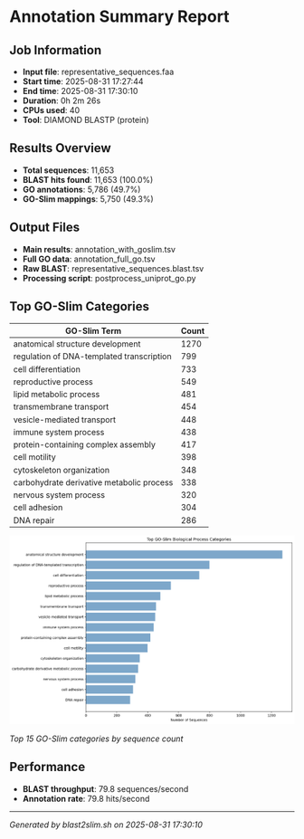 # Annotation Summary Report

## Job Information
- **Input file**: representative_sequences.faa
- **Start time**: 2025-08-31 17:27:44
- **End time**: 2025-08-31 17:30:10
- **Duration**: 0h 2m 26s
- **CPUs used**: 40
- **Tool**: DIAMOND BLASTP (protein)

## Results Overview
- **Total sequences**: 11,653
- **BLAST hits found**: 11,653 (100.0%)
- **GO annotations**: 5,786 (49.7%)
- **GO-Slim mappings**: 5,750 (49.3%)

## Output Files
- **Main results**: annotation_with_goslim.tsv
- **Full GO data**: annotation_full_go.tsv  
- **Raw BLAST**: representative_sequences.blast.tsv
- **Processing script**: postprocess_uniprot_go.py

## Top GO-Slim Categories

| GO-Slim Term | Count |
|--------------|-------|
| anatomical structure development | 1270 |
| regulation of DNA-templated transcription | 799 |
| cell differentiation | 733 |
| reproductive process | 549 |
| lipid metabolic process | 481 |
| transmembrane transport | 454 |
| vesicle-mediated transport | 448 |
| immune system process | 438 |
| protein-containing complex assembly | 417 |
| cell motility | 398 |
| cytoskeleton organization | 348 |
| carbohydrate derivative metabolic process | 338 |
| nervous system process | 320 |
| cell adhesion | 304 |
| DNA repair | 286 |

![GO-Slim Categories](goslim_chart.png)

*Top 15 GO-Slim categories by sequence count*

## Performance
- **BLAST throughput**: 79.8 sequences/second
- **Annotation rate**: 79.8 hits/second

---
*Generated by blast2slim.sh on 2025-08-31 17:30:10*
